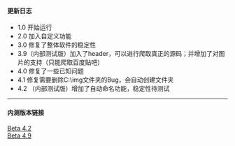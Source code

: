 #### 更新日志
* 1.0 开始运行  
* 2.0 加入自定义功能  
* 3.0 修复了整体软件的稳定性  
* 3.9（内部测试版）加入了header，可以进行爬取真正的源码；并增加了对图片的支持（只能爬取百度贴吧）  
* 4.0 修复了一些已知问题  
* 4.1 修复需要删除C:\img文件夹的Bug，会自动创建文件夹  
* 4.2 （内部测试版）增加了自动命名功能，稳定性待测试  

***

#### 内测版本链接
[Beta 4.2](https://github.com/chengzhilin2021/Python-Requests/blob/main/beta/beta4.2.py)  
[Beta 4.9](https://github.com/chengzhilin2021/Python-Requests/blob/main/beta/beta4.9.py)  

